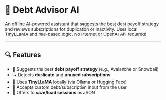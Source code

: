 # 💸 Debt Advisor AI

An offline AI-powered assistant that suggests the best debt payoff strategy and reviews subscriptions for duplication or inactivity. Uses local TinyLLaMA and rule-based logic. No internet or OpenAI API required!

---

## 🔍 Features

- 🧠 Suggests the best **debt payoff strategy** (e.g., Avalanche or Snowball)
- 🔍 Detects **duplicate** and **unused subscriptions**
- 💬 Uses **TinyLLaMA** locally (via Ollama or Hugging Face)
- 🧾 Accepts custom debt/subscription input from the user
- 💾 Offers to **save/load sessions** as JSON
